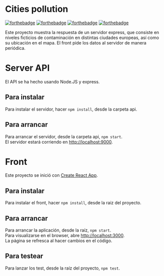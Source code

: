 # Cities pollution
[![forthebadge](https://forthebadge.com/images/badges/built-with-love.svg)](https://forthebadge.com)
[![forthebadge](https://forthebadge.com/images/badges/gluten-free.svg)](https://forthebadge.com)
[![forthebadge](https://forthebadge.com/images/badges/made-with-javascript.svg)](https://forthebadge.com)
[![forthebadge](https://forthebadge.com/images/badges/powered-by-coffee.svg)](https://forthebadge.com)

Este proyecto muestra la respuesta de un servidor express, que consiste en niveles ficticios de contaminación en distintas ciudades europeas, así como su ubicación en el mapa. El front pide los datos al servidor de manera periódica.

# Server API

El API se ha hecho usando Node.JS y express.

## Para instalar
Para instalar el servidor, hacer `npm install`, desde la carpeta api.

## Para arrancar
Para arrancar el servidor, desde la carpeta api, `npm start`.\
El servidor estará corriendo en [http://localhost:9000](http://localhost:9000).

# Front

Este proyecto se inició con [Create React App](https://github.com/facebook/create-react-app).

## Para instalar
Para instalar el front, hacer `npm install`, desde la raiz del proyecto.

## Para arrancar
Para arrancar la aplicación, desde la raíz, `npm start`.\
Para visualizarse en el browser, abre [http://localhost:3000](http://localhost:3000).\
La página se refresca al hacer cambios en el código.

## Para testear
 Para lanzar los test, desde la raíz del proyecto, `npm test`.
